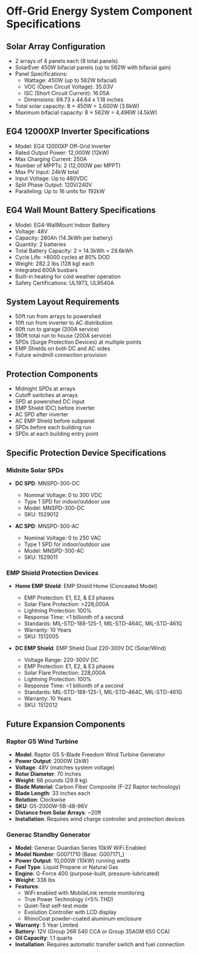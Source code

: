 # Off-Grid Energy System Component Specifications

## Solar Array Configuration
- 2 arrays of 4 panels each (8 total panels)
- SolarEver 450W bifacial panels (up to 562W with bifacial gain)
- Panel Specifications:
  - Wattage: 450W (up to 562W bifacial)
  - VOC (Open Circuit Voltage): 35.03V
  - ISC (Short Circuit Current): 16.05A
  - Dimensions: 69.73 x 44.64 x 1.18 inches
- Total solar capacity: 8 × 450W = 3,600W (3.6kW)
- Maximum bifacial capacity: 8 × 562W = 4,496W (4.5kW)

## EG4 12000XP Inverter Specifications
- Model: EG4 12000XP Off-Grid Inverter
- Rated Output Power: 12,000W (12kW)
- Max Charging Current: 250A
- Number of MPPTs: 2 (12,000W per MPPT)
- Max PV Input: 24kW total
- Input Voltage: Up to 480VDC
- Split Phase Output: 120V/240V
- Paralleling: Up to 16 units for 192kW

## EG4 Wall Mount Battery Specifications
- Model: EG4-WallMount Indoor Battery
- Voltage: 48V
- Capacity: 280Ah (14.3kWh per battery)
- Quantity: 2 batteries
- Total Battery Capacity: 2 × 14.3kWh = 28.6kWh
- Cycle Life: >8000 cycles at 80% DOD
- Weight: 282.2 lbs (128 kg) each
- Integrated 600A busbars
- Built-in heating for cold weather operation
- Safety Certifications: UL1973, UL9540A

## System Layout Requirements
- 50ft run from arrays to powershed
- 10ft run from inverter to AC distribution
- 60ft run to garage (200A service)
- 180ft total run to house (200A service)
- SPDs (Surge Protection Devices) at multiple points
- EMP Shields on both DC and AC sides
- Future windmill connection provision

## Protection Components
- Midnight SPDs at arrays
- Cutoff switches at arrays
- SPD at powershed DC input
- EMP Shield (DC) before inverter
- AC SPD after inverter
- AC EMP Shield before subpanel
- SPDs before each building run
- SPDs at each building entry point



## Specific Protection Device Specifications

### Midnite Solar SPDs
- **DC SPD**: MNSPD-300-DC
  - Nominal Voltage: 0 to 300 VDC
  - Type 1 SPD for indoor/outdoor use
  - Model: MNSPD-300-DC
  - SKU: 1529012

- **AC SPD**: MNSPD-300-AC
  - Nominal Voltage: 0 to 250 VAC
  - Type 1 SPD for indoor/outdoor use
  - Model: MNSPD-300-AC
  - SKU: 1529011

### EMP Shield Protection Devices
- **Home EMP Shield**: EMP Shield Home (Concealed Model)
  - EMP Protection: E1, E2, & E3 phases
  - Solar Flare Protection: >228,000A
  - Lightning Protection: 100%
  - Response Time: <1 billionth of a second
  - Standards: MIL-STD-188-125-1, MIL-STD-464C, MIL-STD-461G
  - Warranty: 10 Years
  - SKU: 1512005

- **DC EMP Shield**: EMP Shield Dual 220-300V DC (Solar/Wind)
  - Voltage Range: 220-300V DC
  - EMP Protection: E1, E2, & E3 phases
  - Solar Flare Protection: 228,000A
  - Lightning Protection: 100%
  - Response Time: <1 billionth of a second
  - Standards: MIL-STD-188-125-1, MIL-STD-464C, MIL-STD-461G
  - Warranty: 10 Years
  - SKU: 1512012


## Future Expansion Components

### Raptor G5 Wind Turbine
- **Model**: Raptor G5 5-Blade Freedom Wind Turbine Generator
- **Power Output**: 2000W (2kW)
- **Voltage**: 48V (matches system voltage)
- **Rotor Diameter**: 70 inches
- **Weight**: 66 pounds (29.9 kg)
- **Blade Material**: Carbon Fiber Composite (F-22 Raptor technology)
- **Blade Length**: 33 inches each
- **Rotation**: Clockwise
- **SKU**: G5-2000W-5B-48-96V
- **Distance from Solar Arrays**: ~20ft
- **Installation**: Requires wind charge controller and protection devices

### Generac Standby Generator
- **Model**: Generac Guardian Series 10kW WiFi Enabled
- **Model Number**: G0071710 (Base: G007171_)
- **Power Output**: 10,000W (10kW) running watts
- **Fuel Type**: Liquid Propane or Natural Gas
- **Engine**: G-Force 400 (purpose-built, pressure-lubricated)
- **Weight**: 338 lbs
- **Features**:
  - WiFi enabled with MobileLink remote monitoring
  - True Power Technology (<5% THD)
  - Quiet-Test self-test mode
  - Evolution Controller with LCD display
  - RhinoCoat powder-coated aluminum enclosure
- **Warranty**: 5 Year Limited
- **Battery**: 12V (Group 26R 540 CCA or Group 35AGM 650 CCA)
- **Oil Capacity**: 1.1 quarts
- **Installation**: Requires automatic transfer switch and fuel connection

